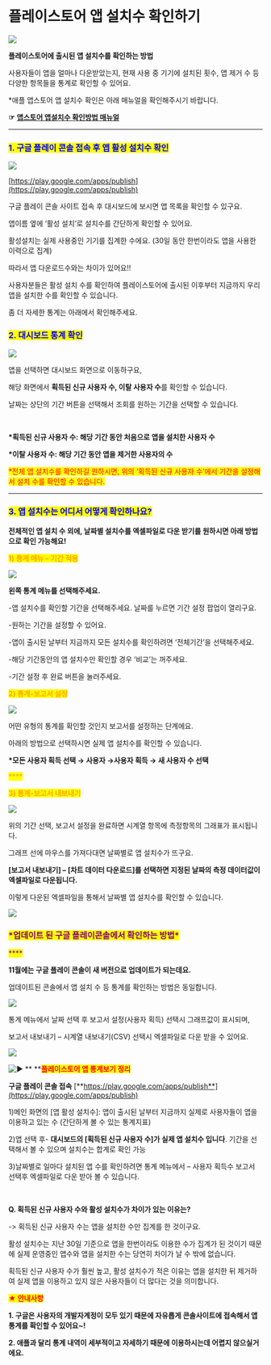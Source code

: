 # 플레이스토어 앱 설치수 확인하기

![](https://wp.swing2app.co.kr/wp-content/uploads/2018/09/%EA%B5%AC%EA%B8%80%EC%95%B1%EC%84%A4%EC%B9%98%EC%88%98%EB%A9%94%EC%9D%B8.png)

**플레이스토어에 출시된 앱 설치수를 확인하는 방법**

사용자들이 앱을 얼마나 다운받았는지, 현재 사용 중 기기에 설치된 횟수, 앱 제거 수 등 다양한 항목들을 통계로 확인할 수 있어요.

\*애플 앱스토어 앱 설치수 확인은 아래 매뉴얼을 확인해주시기 바랍니다.

**☞** [**앱스토어 앱설치수 확인방법 매뉴얼**](../appstore/appstore-installcount.md)

***

### &#x20;<mark style="color:blue;">**1. 구글 플레이 콘솔 접속 후 앱 활성 설치수 확인**</mark>

![](https://wp.swing2app.co.kr/wp-content/uploads/2018/09/%EA%B5%AC%EA%B8%80%EC%84%A4%EC%B9%98%EC%88%981.png)

[https://play.google.com/apps/publish](https://play.google.com/apps/publish)

구글 플레이 콘솔 사이트 접속 후 대시보드에 보시면 앱 목록을 확인할 수 있구요.

앱이름 옆에 ‘활성 설치’로 설치수를 간단하게 확인할 수 있어요.

활성설치는 실제 사용중인 기기를 집계한 수에요. (30일 동안 한번이라도 앱을 사용한 이력으로 집계)&#x20;

따라서 앱 다운로드수와는 차이가 있어요!!

사용자분들은 활성 설치 수를 확인하여 플레이스토어에 출시된 이후부터 지금까지 우리 앱을 설치한 수를 확인할 수 있습니다.

좀 더 자세한 통계는 아래에서 확인해주세요.



### <mark style="color:blue;">**2. 대시보드 통계 확인**</mark>

![](https://wp.swing2app.co.kr/wp-content/uploads/2018/09/%EA%B5%AC%EA%B8%80%EC%84%A4%EC%B9%98%EC%88%982.png)

앱을 선택하면 대시보드 화면으로 이동하구요,

해당 화면에서 **획득된 신규 사용자 수, 이탈 사용자 수**를 확인할 수 있습니다.

날짜는 상단의 기간 버튼을 선택해서 조회를 원하는 기간을 선택할 수 있습니다.

​

**\*획득된 신규 사용자 수: 해당 기간 동안 처음으로 앱을 설치한 사용자 수**

**\*이탈 사용자 수: 해당 기간 동안 앱을 제거한 사용자의 수**

<mark style="color:red;">\*전체 앱 설치수를 확인하길 원하시면, 위의 ‘획득된 신규 사용자 수’에서 기간을 설정해서 설치 수를 확인할 수 있습니다.</mark>

***

### <mark style="color:blue;">**3. 앱 설치수는 어디서 어떻게 확인하나요?**</mark>

**전체적인 앱 설치 수 외에, 날짜별 설치수를 엑셀파일로 다운 받기를 원하시면 아래 방법으로 확인 가능해요!**

<mark style="color:orange;">**1) 통계 메뉴 – 기간 적용**</mark>

![](https://wp.swing2app.co.kr/wp-content/uploads/2018/09/%EA%B5%AC%EA%B8%80%EC%84%A4%EC%B9%98%EC%88%983.png)

**왼쪽 통계 메뉴를 선택해주세요.**

\-앱 설치수를 확인할 기간을 선택해주세요. 날짜를 누르면 기간 설정 팝업이 열리구요.

\-원하는 기간을 설정할 수 있어요.

\-앱이 출시된 날부터 지금까지 모든 설치수를 확인하려면 ‘전체기간’을 선택해주세요.

\-해당 기간동안의 앱 설치수만 확인할 경우 ‘비교’는 꺼주세요.

\-기간 설정 후 완료 버튼을 눌러주세요.



<mark style="color:orange;">**2) 통계-보고서 설정**</mark>

![](https://wp.swing2app.co.kr/wp-content/uploads/2018/09/%EA%B5%AC%EA%B8%80%EC%84%A4%EC%B9%98%EC%88%984.png)

어떤 유형의 통계를 확인할 것인지 보고서를 설정하는 단계에요.

아래의 방법으로 선택하시면 실제 앱 설치수를 확인할 수 있습니다.

**\*모든 사용자 획득 선택 → 사용자 →사용자 획득 → 새 사용자 수 선택**

<mark style="color:orange;">****</mark>

<mark style="color:orange;">**3) 통계-보고서 내보내기**</mark>

![](https://wp.swing2app.co.kr/wp-content/uploads/2018/09/%EA%B5%AC%EA%B8%80%EC%84%A4%EC%B9%98%EC%88%985.png)

위의 기간 선택, 보고서 설정을 완료하면 시계열 항목에 측정항목의 그래표가 표시됩니다.

그래프 선에 마우스를 가져다대면 날짜별로 앱 설치수가 뜨구요.

**\[보고서 내보내기] – \[차트 데이터 다운로드]를 선택하면 지정된 날짜의 측정 데이터값이 엑셀파일로 다운됩니다.**

이렇게 다운된 엑셀파일을 통해서 날짜별 앱 설치수를 확인할 수 있습니다.

![](https://wp.swing2app.co.kr/wp-content/uploads/2020/07/%EC%BA%A1%EC%B2%98.png)

### <mark style="color:purple;">**\*업데이트 된 구글 플레이콘솔에서 확인하는 방법\***</mark>

<mark style="color:purple;">****</mark>

**11월에는 구글 플레이 콘솔이 새 버전으로 업데이트가 되는데요.**

업데이트된 콘솔에서 앱 설치 수 등 통계를 확인하는 방법은 동일합니다.

![](https://wp.swing2app.co.kr/wp-content/uploads/2018/09/%EA%B5%AC%EA%B8%80%EC%84%A4%EC%B9%98%EC%88%986.png)

통계 메뉴에서 날짜 선택 후 보고서 설정(사용자 획득) 선택시 그래프값이 표시되며,

보고서 내보내기 – 시계열 내보내기(CSV) 선택시 엑셀파일로 다운 받을 수 있어요.

![](https://wp.swing2app.co.kr/wp-content/uploads/2020/07/%EC%BA%A1%EC%B2%98.png)

<img src="https://s.w.org/images/core/emoji/11/svg/25b6.svg" alt="▶" data-size="line"> ** **<mark style="color:red;">**플레이스토어 앱 통계보기 정리**</mark>

**구글 플레이 콘솔 접속** [**https://play.google.com/apps/publish**](https://play.google.com/apps/publish)

1\)메인 화면의 \[앱 활성 설치수]: 앱이 출시된 날부터 지금까지 실제로 사용자들이 앱을 이용하고 있는 수 (간단하게 볼 수 있는 통계지표)

2\)앱 선택 후- **대시보드의 \[획득된 신규 사용자 수]가 실제 앱 설치수 입니다**. 기간을 선택해서 볼 수 있으며 설치수는 합계로 확인 가능

3\)날짜별로 일마다 설치된 앱 수를 확인하려면 통계 메뉴에서 – 사용자 획득수 보고서 선택후 엑셀파일로 다운 받아 볼 수 있습니다.

​

**Q. 획득된 신규 사용자 수와 활성 설치수가 차이가 있는 이유는?**

\-> 획득된 신규 사용자 수는 앱을 설치한 수만 집계를 한 것이구요.

활성 설치수는 지난 30일 기준으로 앱을 한번이라도 이용한 수가 집계가 된 것이기 때문에 실제 운영중인 앱수와 앱을 설치한 수는 당연히 차이가 날 수 밖에 없습니다.

획득된 신규 사용자 수가 훨씬 높고, 활성 설치수가 적은 이유는 앱을 설치한 뒤 제거하여 실제 앱을 이용하고 있지 않은 사용자들이 더 많다는 것을 의미합니다.

<mark style="color:red;">**★ 안내사항**</mark>

**1. 구글은 사용자의 개발자계정이 모두 있기 때문에 자유롭게 콘솔사이트에 접속해서 앱 통계를 확인할 수 있어요\~!**

**2. 애플과 달리 통계 내역이 세부적이고 자세하기 때문에 이용하시는데 어렵지 않으실거에요.**
